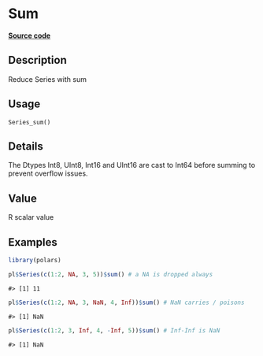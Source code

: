 
# Sum

[**Source code**](https://github.com/pola-rs/r-polars/tree/main/R/series__series.R#L593)

## Description

Reduce Series with sum

## Usage

<pre><code class='language-R'>Series_sum()
</code></pre>

## Details

The Dtypes Int8, UInt8, Int16 and UInt16 are cast to Int64 before
summing to prevent overflow issues.

## Value

R scalar value

## Examples

``` r
library(polars)

pl$Series(c(1:2, NA, 3, 5))$sum() # a NA is dropped always
```

    #> [1] 11

``` r
pl$Series(c(1:2, NA, 3, NaN, 4, Inf))$sum() # NaN carries / poisons
```

    #> [1] NaN

``` r
pl$Series(c(1:2, 3, Inf, 4, -Inf, 5))$sum() # Inf-Inf is NaN
```

    #> [1] NaN

